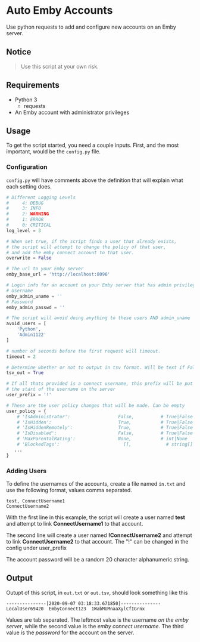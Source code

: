 # Auto Emby Accounts

Use python requests to add and configure new accounts on an Emby server.

## Notice

>Use this script at your own risk.

## Requirements

* Python 3
  * requests
* An Emby account with administrator privileges

## Usage

To get the script started, you need a couple inputs. First, and the most important, would be the `config.py` file.

### Configuration

`config.py` will have comments above the definition that will explain what each setting does.

```python
# Different Logging Levels
#     4: DEBUG
#     3: INFO
#     2: WARNING
#     1: ERROR
#     0: CRITICAL
log_level = 3

# When set true, if the script finds a user that already exists,
# the script will attempt to change the policy of that user,
# and add the emby connect account to that user.
overwrite = False

# The url to your Emby server
emby_base_url = 'http://localhost:8096'

# Login info for an account on your Emby server that has admin privileges
# Username
emby_admin_uname = ''
# Password
emby_admin_passwd = ''

# The script will avoid doing anything to these users AND admin_uname
avoid_users = [
    'Python',
    'Admin1122'
]

# number of seconds before the first request will timeout.
timeout = 2

# Determine whether or not to output in tsv format. Will be text if False
tsv_out = True

# If all thats provided is a connect username, this prefix will be put at
# the start of the username on the server
user_prefix = '!'

# These are the user policy changes that will be made. Can be empty
user_policy = {
    # 'IsAdministrator':                  False,          # True|False
    # 'IsHidden':                         True,           # True|False
    # 'IsHiddenRemotely':                 True,           # True|False
    # 'IsDisabled':                       False,          # True|False
    # 'MaxParentalRating':	              None,           # int|None
    # 'BlockedTags':	                    [],             # string[]
   ...
}
```

### Adding Users

To define the usernames of the accounts, create a file named `in.txt` and use the following format, values comma separated.

```text
test, ConnectUsername1
ConnectUsername2
```

 With the first line in this example, the script will create a user named **test** and attempt to link **ConnectUsername1** to that account.

The second line will create a user named **!ConnectUsername2** and attempt to link **ConnectUsername2** to that account. The "!" can be changed in the config under user_prefix

The account password will be a random 20 character alphanumeric string.

## Output

Outupt of this script, in `out.txt` or `out.tsv`, should look something like this

```tsv
---------------[2020-09-07 03:18:33.671850]---------------
LocalUser69420	EmbyConnect123	1WabMUMnaaXylCfIGrnx
```

Values are tab separated. The leftmost value is the username *on the emby server*, while the second value is the *emby connect username*. The third value is the *password* for the account on the server.
